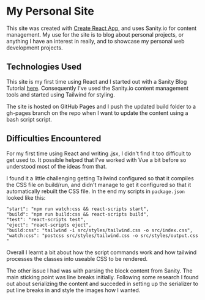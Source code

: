 # My Personal Site

This site was created with [Create React App](https://github.com/facebook/create-react-app), and uses Sanity.io for content management. My use for the site is to blog about personal projects, or anything I have an interest in really, and to showcase my personal web development projects.

## Technologies Used

This site is my first time using React and I started out with a Sanity Blog Tutorial [here](https://www.sanity.io/guides/build-your-first-blog-using-react). Consequently I've used the Sanity.io content management tools and started using Tailwind for styling.

The site is hosted on GitHub Pages and I push the updated build folder to a gh-pages branch on the repo when I want to update the content using a bash script script.

## Difficulties Encountered

For my first time using React and writing .jsx, I didn't find it too difficult to get used to. It possible helped that I've worked with Vue a bit before so understood most of the ideas from that. 

I found it a little challenging getting Tailwind configured so that it compiles the CSS file on build/run, and didn't manage to get it configured so that it automatically rebuilt the CSS file. In the end my scripts in `package.json` looked like this: <br/>

    "start": "npm run watch:css && react-scripts start",
    "build": "npm run build:css && react-scripts build",
    "test": "react-scripts test",
    "eject": "react-scripts eject",
    "build:css": "tailwind -i src/styles/tailwind.css -o src/index.css",
    "watch:css": "postcss src/styles/tailwind.css -o src/styles/output.css "

Overall I learnt a bit about how the script commands work and how tailwind processes the classes into useable CSS to be rendered.

The other issue I had was with parsing the block content from Sanity. The main sticking point was line breaks initially. Following some research I found out about serializing the content and succeded in setting up the serializer to put line breaks in and style the images how I wanted.

